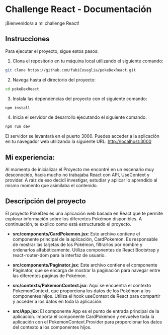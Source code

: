 # Challenge React - Documentación

¡Bienvenido/a a mi challenge React!

## Instrucciones

Para ejecutar el proyecto, sigue estos pasos:

1. Clona el repositorio en tu máquina local utilizando el siguiente comando:

```bash
git clone https://github.com/fabiCoseglia/pokeDexReact.git
```

2. Navega hasta el directorio del proyecto:

```bash
cd pokeDexReact
```

3. Instala las dependencias del proyecto con el siguiente comando:

```bash
npm install
```

4. Inicia el servidor de desarrollo ejecutando el siguiente comando:

```bash
npm run dev
```

El servidor se levantará en el puerto 3000. Puedes acceder a la aplicación en tu navegador web utilizando la siguiente URL: [http://localhost:3000](http://localhost:3000)

## Mi experiencia:

Al momento de inicializar el Proyecto me encontré en un escenario muy desconocido, hacía mucho no trabajaba React con API, UseContext y provider.
A raiz de eso decidí investigar, estudiar y aplicar lo aprendido al mismo momento que asimilaba el contenido.


## Descripción del proyecto

El proyecto PokeDex es una aplicación web basada en React que te permite explorar información sobre los diferentes Pokémon disponibles. A continuación, te explico como está estructurado el proyecto.

- **src/components/CardPokemon.jsx**: Este archivo contiene el componente principal de la aplicación, CardPokemon. Es responsable de mostrar las tarjetas de los Pokémon, filtrarlos por nombre y ordenarlos alfabéticamente. Utiliza componentes de React Bootstrap y react-router-dom para la interfaz de usuario.

- **src/components/Paginator.jsx**: Este archivo contiene el componente Paginator, que se encarga de mostrar la paginación para navegar entre las diferentes páginas de Pokémon.

- **src/contexts/PokemonContext.jsx**: Aquí se encuentra el contexto PokemonContext, que proporciona los datos de los Pokémon a los componentes hijos. Utiliza el hook useContext de React para compartir y acceder a los datos en toda la aplicación.

- **src/App.jsx**: El componente App es el punto de entrada principal de la aplicación. Importa el componente CardPokemon y envuelve toda la aplicación con el PokemonContext.Provider para proporcionar los datos del contexto a los componentes hijos.